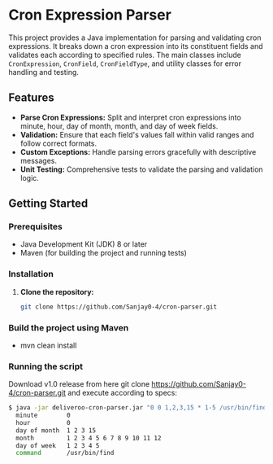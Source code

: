 # Cron Expression Parser

This project provides a Java implementation for parsing and validating cron expressions. It breaks down a cron expression into its constituent fields and validates each according to specified rules. The main classes include `CronExpression`, `CronField`, `CronFieldType`, and utility classes for error handling and testing.

## Features

- **Parse Cron Expressions:** Split and interpret cron expressions into minute, hour, day of month, month, and day of week fields.
- **Validation:** Ensure that each field's values fall within valid ranges and follow correct formats.
- **Custom Exceptions:** Handle parsing errors gracefully with descriptive messages.
- **Unit Testing:** Comprehensive tests to validate the parsing and validation logic.

## Getting Started

### Prerequisites

- Java Development Kit (JDK) 8 or later
- Maven (for building the project and running tests)

### Installation

1. **Clone the repository:**
   ```sh
   git clone https://github.com/Sanjay0-4/cron-parser.git

### Build the project using Maven

- mvn clean install

### Running the script
 Download v1.0 release from here git clone https://github.com/Sanjay0-4/cron-parser.git and execute according to specs:

```bash
$ java -jar deliveroo-cron-parser.jar "0 0 1,2,3,15 * 1-5 /usr/bin/find"
  minute        0
  hour          0
  day of month  1 2 3 15
  month         1 2 3 4 5 6 7 8 9 10 11 12
  day of week   1 2 3 4 5
  command       /usr/bin/find
```
